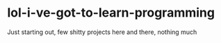 # lol-i-ve-got-to-learn-programming
Just starting out, few shitty projects here and there, nothing much
